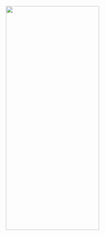 <p align="center">
  <img src="https://api.boot.dev/v1/users/public/076f130f-7086-4860-8fca-1e65a1805fc8/thumbnail" width="250" height="600">
</p>
